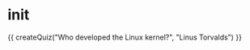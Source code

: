 # init

<script src="../quiz.js"></script>

<div id="quiz">
  {{ createQuiz("Who developed the Linux kernel?", "Linus Torvalds") }}
</div>
